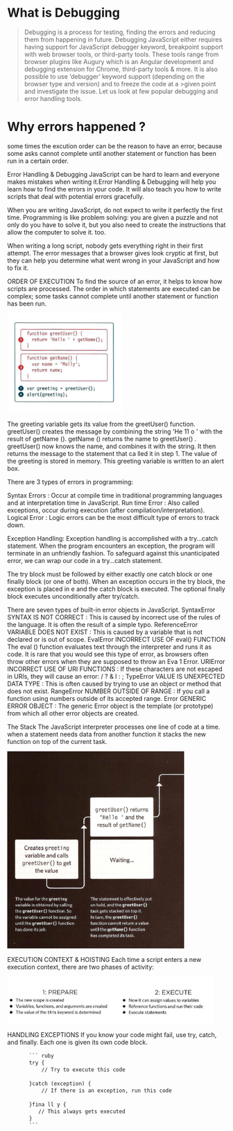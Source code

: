 # What is Debugging

> Debugging is a process for testing, finding the errors and reducing them from happening in future.
> Debugging JavaScript either requires having support for JavaScript debugger
> keyword, breakpoint support with web browser tools, or third-party tools.
> These tools range from browser plugins like Augury which is an Angular development and debugging 
> extension for Chrome, third-party tools & more. It is also possible to use ‘debugger’ keyword support
> (depending on the browser type and version) and to freeze the code at a >given point and investigate the issue. 
> Let us look at few popular debugging and error handling tools.



# Why errors happened ?
some times the excution order can be the reason to have an error, because some asks cannot complete until another statement or function has been run in a certain order.





Error Handling & Debugging
JavaScript can be hard to learn and everyone makes mistakes when writing it.Error Handling & Debugging will help you learn how to find the errors in your code. It will also teach you how to write scripts that deal with potential errors gracefully.




When you are writing JavaScript, do not expect to write it perfectly the first time. Programming is like problem solving: you are given a puzzle and not only do you have to solve it, but you also need to create the instructions that allow the computer to solve it. too.




When writing a long script, nobody gets everything right in their first attempt. The error messages that a browser gives look cryptic at first, but they can help you determine what went wrong in your JavaScript and how to fix it.




ORDER OF EXECUTION
To find the source of an error, it helps to know how scripts are processed. The order in which statements are executed can be complex; some tasks cannot complete until another statement or function has been run.



![](https://github.com/batoolalomari/201readingNote/raw/master/or.png)




The greeting variable gets its value from the greetUser() function.
greetUser() creates the message by combining the string 'He 11 o ' with the result of getName ().
getName () returns the name to greetUser() .
greetUser() now knows the name, and combines it with the string. It then returns the message to the statement that ca lled it in step 1.
The value of the greeting is stored in memory.
This greeting variable is written to an alert box.




There are 3 types of errors in programming:

Syntax Errors : Occur at compile time in traditional programming languages and at interpretation time in JavaScript.
Run time Error : Also called exceptions, occur during execution (after compilation/interpretation).
Logical Error : Logic errors can be the most difficult type of errors to track down.





Exception Handling:
Exception handling is accomplished with a try…catch statement. When the program encounters an exception, the program will terminate in an unfriendly fashion. To safeguard against this unanticipated error, we can wrap our code in a try…catch statement.



The try block must be followed by either exactly one catch block or one finally block (or one of both). When an exception occurs in the try block, the exception is placed in e and the catch block is executed. The optional finally block executes unconditionally after try/catch.





There are seven types of built-in error objects in JavaScript.
SyntaxError
SYNTAX IS NOT CORRECT : This is caused by incorrect use of the rules of the language. It is often the result of a simple typo.
ReferenceError
VARIABLE DOES NOT EXIST : This is caused by a variable that is not declared or is out of scope.
EvalError
INCORRECT USE OF eval() FUNCTION The eval () function evaluates text through the interpreter and runs it as code. It is rare that you would see this type of error, as browsers often throw other errors when they are supposed to throw an Eva 1 Error.
URIError
INCORRECT USE OF URI FUNCTIONS : If these characters are not escaped in URls, they will cause an error: / ? & I : ;
TypeError
VALUE IS UNEXPECTED DATA TYPE : This is often caused by trying to use an object or method that does not exist.
RangeError
NUMBER OUTSIDE OF RANGE : If you call a function using numbers outside of its accepted range.
Error
GENERIC ERROR OBJECT : The generic Error object is the template (or prototype) from which all other error objects are created.




The Stack
The JavaScript interpreter processes one line of code at a time. when a statement needs data from another function it stacks the new function on top of the current task.


![](https://github.com/batoolalomari/201readingNote/raw/master/st.png)


EXECUTION CONTEXT & HOISTING
Each time a script enters a new execution context, there are two phases of activity:

![](https://github.com/batoolalomari/201readingNote/raw/master/ho.png)


HANDLING EXCEPTIONS
If you know your code might fail, use try, catch, and finally. Each one is given its own code block.


           ``` ruby
           try {
               // Try to execute this code
               
           }catch (exception) {
               // If there is an exception, run this code
               
           }fina ll y {
              // This always gets executed
           }
           ```



